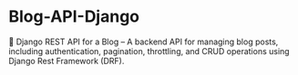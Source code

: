 # Blog-API-Django
🚀 Django REST API for a Blog – A backend API for managing blog posts, including authentication, pagination, throttling, and CRUD operations using Django Rest Framework (DRF).

